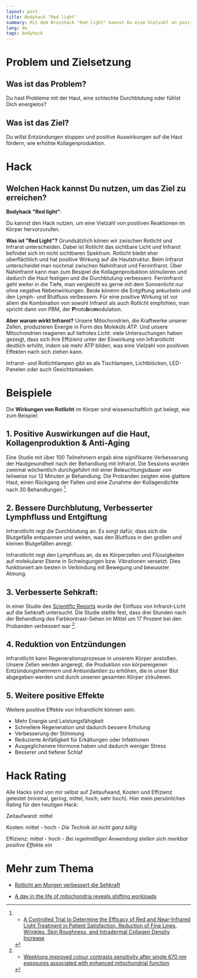 ```yaml
---
layout: post
title: Bodyhack "Red light"
summary: Mit dem Brainhack "Red light" kannst Du eine Vielzahl an positiven Reaktionen im Körper hervorrufen, wie zum Beispiel verbesserte Regeneration und Schlaf, erhöhte Kollagenproduktion für eine gesunde Haut oder Reduzierung von Entzündungen.
lang: de
tags: bodyhack
---
```


# Problem und Zielsetzung

## Was ist das Problem?
Du hast Probleme mit der Haut, eine schlechte Durchblutung oder fühlst Dich energielos?

## Was ist das Ziel?
Du willst Entzündungen stoppen und positive Auswirkungen auf die Haut fördern, wie erhöhte  Kollagenproduktion. 

# Hack

## Welchen Hack kannst Du nutzen, um das Ziel zu erreichen?
**Bodyhack "Red light"**:

Du kannst den Hack nutzen, um eine Vielzahl von positiven Reaktionen im Körper hervorzurufen. 

**Was ist "Red Light"?**
Grundsätzlich könen wir zwischen Rotlicht und Infrarot unterscheiden.
Dabei ist Rotlicht das sichtbare Licht und Infrarot befindet sich im nicht sichtbaren Spektrum.
Rotlicht bleibt eher oberflächlich und hat positive Wirkung auf die Hautstruktur.
Beim Infrarot unterscheidet man nochmal zwischen Nahinfrarot und Ferninfrarot.
Über Nahinfrarot kann man zum Besipiel die Kollagenproduktion stimulieren und dadurch die Haut festigen und die Durchblutung verbessern.
Ferninfrarot geht weiter in die Tiefe, man vergleicht es gerne mit dem Sonnenlicht nur ohne negative Nebenwirkungen.
Beide könenn die Entgiftung ankurbeln und den Lymph- und Blutfluss verbessern.
Für eine positive Wirkung ist vor allem die Kombination von sowohl Infrarot als auch Rotlicht empfohlen, man spricht dann von PBM, der **P**hoto**b**io**m**odulation.

**Aber warum wirkt Infrarot?**
Unsere Mitochondrien, die Kraftwerke unserer Zellen, produzieren Energie in Form des Moleküls ATP. Und unsere Mitochondrien reagieren auf tiefrotes Licht: viele Untersuchungen haben gezeigt, dass sich ihre Effizienz unter der Einwirkung von Infrarotlicht deutlich erhöht, indem sie mehr ATP bilden, was eine Vielzahl von positiven Effekten nach sich ziehen kann.

Infrarot- und Rotlichtlampen gibt es als Tischlampen, Lichtblöcken, LED-Panelen oder auch Gesichtsmasken.

# Beispiele
Die **Wirkungen von Rotlicht** im Körper sind wissenschaftlich gut belegt, wie zum Beispiel:

## 1. Positive Auswirkungen auf die Haut, Kollagenproduktion & Anti-Aging
Eine Studie mit über 100 Teilnehmern ergab eine signifikante Verbesserung der Hautgesundheit nach der Behandlung mit Infrarot. Die Sessions wurden zweimal wöchentlich durchgeführt mit einer Beleuchtungsdauer von teilweise nur 12 Minuten je Behandlung. Die Probanden zeigten eine glattere Haut, einen Rückgang der Falten und eine Zunahme der Kollagendichte nach 30 Behandlungen [^2]. 

## 2. Bessere Durchblutung, Verbesserter Lymphfluss und Entgiftung 
Infrarotlicht regt die Durchblutung an.
Es sorgt dafür, dass sich die Blutgefäße entspannen und weiten, was den Blutfluss in den großen und kleinen Blutgefäßen anregt. 

Infrarotlicht regt den Lymphfluss an, da es Körperzellen und Flüssigkeiten auf molekularer Ebene in Schwingungen bzw. Vibrationen versetzt. Dies funktioniert am besten in Verbindung mit Bewegung und bewusster Atmung. 

## 3. Verbesserte Sehkraft:
In einer Studie des [Scientific Reports](https://www.nature.com/srep) wurde der Einfluss von Infrarot-Licht auf die Sehkraft untersucht. Die Studie stellte fest, dass drei Stunden nach der Behandlung das Farbkontrast-Sehen im Mittel um 17 Prozent bei den Probanden verbessert war [^1].

## 4. Reduktion von Entzündungen
Infrarotlicht kann Regenerationsprozesse in unserem Körper anstoßen. Unsere Zellen werden angeregt, die Produktion von körpereigenen Entzündungshemmern und Antioxidantien zu erhöhen, die in unser Blut abgegeben werden und durch unseren gesamten Körper zirkulieren.

## 5. Weitere positive Effekte

Weitere positive Effekte von Infrarotlicht können sein:

- Mehr Energie und Leistungsfähigkeit
- Schnellere Regeneration und dadurch bessere Erholung
- Verbesserung der Stimmung
- Reduzierte Anfälligkeit für Erkältungen oder Infektionen
- Ausgeglichenere Hormone haben und dadurch weniger Stress
- Besserer und tieferer Schlaf


# Hack Rating
Alle Hacks sind von mir selbst auf Zeitaufwand, Kosten und Effizienz getestet (minimal, gering, mittel, hoch, sehr hoch). Hier mein persönliches Rating für den heutigen Hack:

Zeitaufwand: mittel

Kosten: mittel - hoch - _Die Technik ist nicht ganz billig_

Effizienz: mittel - hoch - _Bei regelmäßiger Anwendung stellen sich merkbar positive Effekte ein_

# Mehr zum Thema
- [Rotlicht am Morgen verbessert die Sehkraft](https://www.forschung-und-wissen.de/nachrichten/medizin/rotlicht-am-morgen-verbessert-die-sehkraft-13375576)

- [A day in the life of mitochondria reveals shifting workloads](https://www.nature.com/articles/s41598-019-48383-y)

[^1]: - [Weeklong improved colour contrasts sensitivity after single 670 nm exposures associated with enhanced mitochondrial function](https://www.nature.com/articles/s41598-021-02311-1)

[^2]: - [A Controlled Trial to Determine the Efficacy of Red and Near-Infrared Light Treatment in Patient Satisfaction, Reduction of Fine Lines, Wrinkles, Skin Roughness, and Intradermal Collagen Density Increase](https://www.ncbi.nlm.nih.gov/pmc/articles/PMC3926176/)


